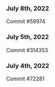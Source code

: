 ### July 8th, 2022

Commit #59974

### July 5th, 2022

Commit #314353


### July 4th, 2022

Commit #72281
